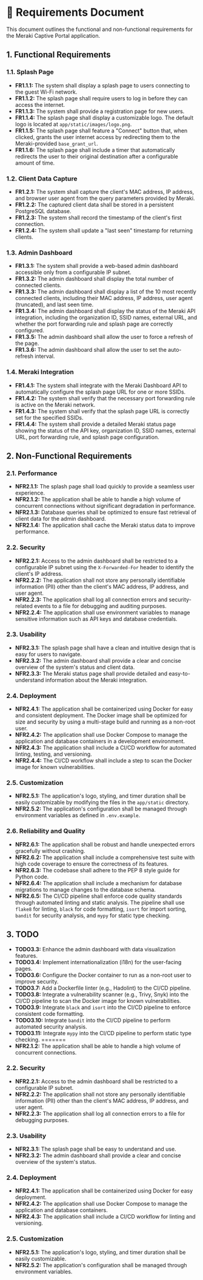 # 📝 Requirements Document

This document outlines the functional and non-functional requirements for the Meraki Captive Portal application.

## 1. Functional Requirements

### 1.1. Splash Page

-   **FR1.1.1:** The system shall display a splash page to users connecting to the guest Wi-Fi network.
-   **FR1.1.2:** The splash page shall require users to log in before they can access the internet.
-   **FR1.1.3:** The system shall provide a registration page for new users.
-   **FR1.1.4:** The splash page shall display a customizable logo. The default logo is located at `app/static/images/logo.png`.
-   **FR1.1.5:** The splash page shall feature a "Connect" button that, when clicked, grants the user internet access by redirecting them to the Meraki-provided `base_grant_url`.
-   **FR1.1.6:** The splash page shall include a timer that automatically redirects the user to their original destination after a configurable amount of time.

### 1.2. Client Data Capture

-   **FR1.2.1:** The system shall capture the client's MAC address, IP address, and browser user agent from the query parameters provided by Meraki.
-   **FR1.2.2:** The captured client data shall be stored in a persistent PostgreSQL database.
-   **FR1.2.3:** The system shall record the timestamp of the client's first connection.
-   **FR1.2.4:** The system shall update a "last seen" timestamp for returning clients.

### 1.3. Admin Dashboard

-   **FR1.3.1:** The system shall provide a web-based admin dashboard accessible only from a configurable IP subnet.
-   **FR1.3.2:** The admin dashboard shall display the total number of connected clients.
-   **FR1.3.3:** The admin dashboard shall display a list of the 10 most recently connected clients, including their MAC address, IP address, user agent (truncated), and last seen time.
-   **FR1.3.4:** The admin dashboard shall display the status of the Meraki API integration, including the organization ID, SSID names, external URL, and whether the port forwarding rule and splash page are correctly configured.
-   **FR1.3.5:** The admin dashboard shall allow the user to force a refresh of the page.
-   **FR1.3.6:** The admin dashboard shall allow the user to set the auto-refresh interval.

### 1.4. Meraki Integration

-   **FR1.4.1:** The system shall integrate with the Meraki Dashboard API to automatically configure the splash page URL for one or more SSIDs.
-   **FR1.4.2:** The system shall verify that the necessary port forwarding rule is active on the Meraki network.
-   **FR1.4.3:** The system shall verify that the splash page URL is correctly set for the specified SSIDs.
-   **FR1.4.4:** The system shall provide a detailed Meraki status page showing the status of the API key, organization ID, SSID names, external URL, port forwarding rule, and splash page configuration.

## 2. Non-Functional Requirements

### 2.1. Performance

-   **NFR2.1.1:** The splash page shall load quickly to provide a seamless user experience.
-   **NFR2.1.2:** The application shall be able to handle a high volume of concurrent connections without significant degradation in performance.
-   **NFR2.1.3:** Database queries shall be optimized to ensure fast retrieval of client data for the admin dashboard.
-   **NFR2.1.4:** The application shall cache the Meraki status data to improve performance.

### 2.2. Security

-   **NFR2.2.1:** Access to the admin dashboard shall be restricted to a configurable IP subnet using the `X-Forwarded-For` header to identify the client's IP address.
-   **NFR2.2.2:** The application shall not store any personally identifiable information (PII) other than the client's MAC address, IP address, and user agent.
-   **NFR2.2.3:** The application shall log all connection errors and security-related events to a file for debugging and auditing purposes.
-   **NFR2.2.4:** The application shall use environment variables to manage sensitive information such as API keys and database credentials.

### 2.3. Usability

-   **NFR2.3.1:** The splash page shall have a clean and intuitive design that is easy for users to navigate.
-   **NFR2.3.2:** The admin dashboard shall provide a clear and concise overview of the system's status and client data.
-   **NFR2.3.3:** The Meraki status page shall provide detailed and easy-to-understand information about the Meraki integration.

### 2.4. Deployment

-   **NFR2.4.1:** The application shall be containerized using Docker for easy and consistent deployment. The Docker image shall be optimized for size and security by using a multi-stage build and running as a non-root user.
-   **NFR2.4.2:** The application shall use Docker Compose to manage the application and database containers in a development environment.
-   **NFR2.4.3:** The application shall include a CI/CD workflow for automated linting, testing, and versioning.
-   **NFR2.4.4:** The CI/CD workflow shall include a step to scan the Docker image for known vulnerabilities.

### 2.5. Customization

-   **NFR2.5.1:** The application's logo, styling, and timer duration shall be easily customizable by modifying the files in the `app/static` directory.
-   **NFR2.5.2:** The application's configuration shall be managed through environment variables as defined in `.env.example`.

### 2.6. Reliability and Quality

-   **NFR2.6.1:** The application shall be robust and handle unexpected errors gracefully without crashing.
-   **NFR2.6.2:** The application shall include a comprehensive test suite with high code coverage to ensure the correctness of its features.
-   **NFR2.6.3:** The codebase shall adhere to the PEP 8 style guide for Python code.
-   **NFR2.6.4:** The application shall include a mechanism for database migrations to manage changes to the database schema.
-   **NFR2.6.5:** The CI/CD pipeline shall enforce code quality standards through automated linting and static analysis. The pipeline shall use `flake8` for linting, `black` for code formatting, `isort` for import sorting, `bandit` for security analysis, and `mypy` for static type checking.

## 3. TODO

-   **TODO3.3:** Enhance the admin dashboard with data visualization features.
-   **TODO3.4:** Implement internationalization (i18n) for the user-facing pages.
-   **TODO3.6:** Configure the Docker container to run as a non-root user to improve security.
-   **TODO3.7:** Add a Dockerfile linter (e.g., Hadolint) to the CI/CD pipeline.
-   **TODO3.8:** Integrate a vulnerability scanner (e.g., Trivy, Snyk) into the CI/CD pipeline to scan the Docker image for known vulnerabilities.
-   **TODO3.9:** Integrate `black` and `isort` into the CI/CD pipeline to enforce consistent code formatting.
-   **TODO3.10:** Integrate `bandit` into the CI/CD pipeline to perform automated security analysis.
-   **TODO3.11:** Integrate `mypy` into the CI/CD pipeline to perform static type checking.
=======
-   **NFR2.1.2:** The application shall be able to handle a high volume of concurrent connections.

### 2.2. Security

-   **NFR2.2.1:** Access to the admin dashboard shall be restricted to a configurable IP subnet.
-   **NFR2.2.2:** The application shall not store any personally identifiable information (PII) other than the client's MAC address, IP address, and user agent.
-   **NFR2.2.3:** The application shall log all connection errors to a file for debugging purposes.

### 2.3. Usability

-   **NFR2.3.1:** The splash page shall be easy to understand and use.
-   **NFR2.3.2:** The admin dashboard shall provide a clear and concise overview of the system's status.

### 2.4. Deployment

-   **NFR2.4.1:** The application shall be containerized using Docker for easy deployment.
-   **NFR2.4.2:** The application shall use Docker Compose to manage the application and database containers.
-   **NFR2.4.3:** The application shall include a CI/CD workflow for linting and versioning.

### 2.5. Customization

-   **NFR2.5.1:** The application's logo, styling, and timer duration shall be easily customizable.
-   **NFR2.5.2:** The application's configuration shall be managed through environment variables.
